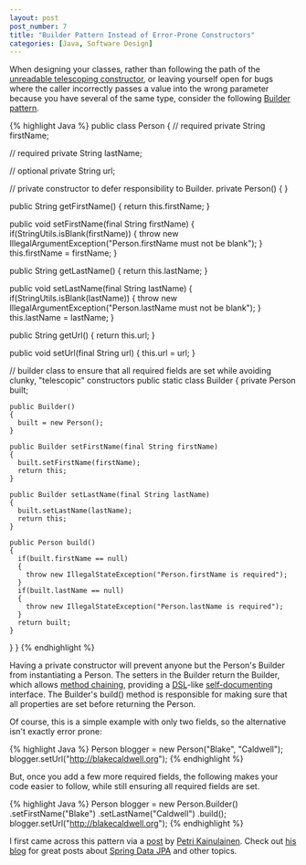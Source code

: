 ```yaml
---
layout: post
post_number: 7
title: "Builder Pattern Instead of Error-Prone Constructors"
categories: [Java, Software Design]
---
```


When designing your classes, rather than following the path of the [unreadable telescoping constructor](http://www.captaindebug.com/2011/05/telescoping-constructor-antipattern.html), or leaving yourself open for bugs where the caller incorrectly passes a value into the wrong parameter because you have several of the same type, consider the following [Builder pattern](http://en.wikipedia.org/wiki/Builder_pattern).

{% highlight Java %}
public class Person
{
  // required
  private String firstName;
  
  // required
  private String lastName;
  
  // optional
  private String url;

  // private constructor to defer responsibility to Builder.
  private Person()
  {
  }
  
  public String getFirstName()
  {
    return this.firstName;
  }
  
  public void setFirstName(final String firstName)
  {
    if(StringUtils.isBlank(firstName))
    {
      throw new IllegalArgumentException("Person.firstName must not be blank");
    }
    this.firstName = firstName;
  }

  public String getLastName()
  {
    return this.lastName;
  }

  public void setLastName(final String lastName)
  {
    if(StringUtils.isBlank(lastName))
    {
      throw new IllegalArgumentException("Person.lastName must not be blank");
    }
    this.lastName = lastName;
  }

  public String getUrl()
  {
    return this.url;
  }
  
  public void setUrl(final String url)
  {
    this.url = url;
  }

  // builder class to ensure that all required fields are set while avoiding clunky, "telescopic" constructors
  public static class Builder
  {
    private Person built;

    public Builder()
    {
      built = new Person();
    }

    public Builder setFirstName(final String firstName)
    {
      built.setFirstName(firstName);
      return this;
    }

    public Builder setLastName(final String lastName)
    {
      built.setLastName(lastName);
      return this;
    }

    public Person build()
    {
      if(built.firstName == null)
      {
        throw new IllegalStateException("Person.firstName is required");
      }
      if(built.lastName == null)
      {
        throw new IllegalStateException("Person.lastName is required");
      }
      return built;
    }
  }
}
{% endhighlight %}


Having a private constructor will prevent anyone but the Person's Builder from instantiating a Person. The setters in the Builder return the Builder, which allows [method chaining](http://en.wikipedia.org/wiki/Method_chaining), providing a [DSL](http://en.wikipedia.org/wiki/Domain-specific_language)-like [self-documenting](http://en.wikipedia.org/wiki/Self-documenting) interface. The Builder's build() method is responsible for making sure that all properties are set before returning the Person.

Of course, this is a simple example with only two fields, so the alternative isn't exactly error prone:

{% highlight Java %}
Person blogger = new Person("Blake", "Caldwell");
blogger.setUrl("http://blakecaldwell.org");
{% endhighlight %}

But, once you add a few more required fields, the following makes your code easier to follow, while still ensuring all required fields are set.

{% highlight Java %}
Person blogger = new Person.Builder()
    .setFirstName("Blake")
    .setLastName("Caldwell")
    .build();
blogger.setUrl("http://blakecaldwell.org");
{% endhighlight %}

I first came across this pattern via a [post](http://www.petrikainulainen.net/programming/spring-framework/spring-data-jpa-tutorial-part-two-crud/) by [Petri Kainulainen](http://www.petrikainulainen.net). Check out [his blog](http://www.petrikainulainen.net/blog/) for great posts about [Spring Data JPA](http://www.petrikainulainen.net/spring-data-jpa-tutorial/) and other topics.
